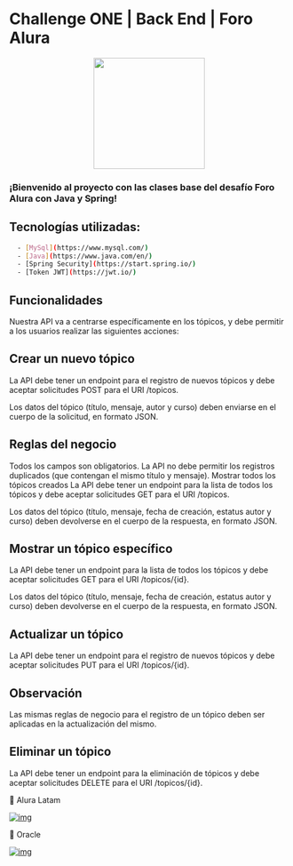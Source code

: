 # Challenge ONE | Back End | Foro Alura 

<p align="center" >
     <img width="200" heigth="200" src="https://user-images.githubusercontent.com/91544872/209678377-70b50b21-33de-424c-bed8-6a71ef3406ff.png">
</p>

### ¡Bienvenido al proyecto con las clases base del desafío Foro Alura con Java y Spring! 






## Tecnologías utilizadas:
```bash
  - [MySql](https://www.mysql.com/)
  - [Java](https://www.java.com/en/)
  - [Spring Security](https://start.spring.io/)
  - [Token JWT](https://jwt.io/)
```
  

##  Funcionalidades
Nuestra API va a centrarse específicamente en los tópicos, y debe permitir a los usuarios realizar las siguientes acciones:

## Crear un nuevo tópico
La API debe tener un endpoint para el registro de nuevos tópicos y debe aceptar solicitudes POST para el URI /topicos.

Los datos del tópico (título, mensaje, autor y curso) deben enviarse en el cuerpo de la solicitud, en formato JSON.

## Reglas del negocio
Todos los campos son obligatorios.
La API no debe permitir los registros duplicados (que contengan el mismo título y mensaje).
Mostrar todos los tópicos creados
La API debe tener un endpoint para la lista de todos los tópicos y debe aceptar solicitudes GET para el URI /topicos.

Los datos del tópico (título, mensaje, fecha de creación, estatus autor y curso) deben devolverse en el cuerpo de la respuesta, en formato JSON.

## Mostrar un tópico específico
La API debe tener un endpoint para la lista de todos los tópicos y debe aceptar solicitudes GET para el URI /topicos/{id}.

Los datos del tópico (título, mensaje, fecha de creación, estatus autor y curso) deben devolverse en el cuerpo de la respuesta, en formato JSON.

## Actualizar un tópico
La API debe tener un endpoint para el registro de nuevos tópicos y debe aceptar solicitudes PUT para el URI /topicos/{id}.

## Observación
Las mismas reglas de negocio para el registro de un tópico deben ser aplicadas en la actualización del mismo.

## Eliminar un tópico
La API debe tener un endpoint para la eliminación de tópicos y debe aceptar solicitudes DELETE para el URI /topicos/{id}.

💙 Alura Latam

[![img](https://camo.githubusercontent.com/c00f87aeebbec37f3ee0857cc4c20b21fefde8a96caf4744383ebfe44a47fe3f/68747470733a2f2f696d672e736869656c64732e696f2f62616467652f2d4c696e6b6564496e2d2532333030373742353f7374796c653d666f722d7468652d6261646765266c6f676f3d6c696e6b6564696e266c6f676f436f6c6f723d7768697465)](https://www.linkedin.com/company/alura-latam/mycompany/)

🧡 Oracle

[![img](https://camo.githubusercontent.com/c00f87aeebbec37f3ee0857cc4c20b21fefde8a96caf4744383ebfe44a47fe3f/68747470733a2f2f696d672e736869656c64732e696f2f62616467652f2d4c696e6b6564496e2d2532333030373742353f7374796c653d666f722d7468652d6261646765266c6f676f3d6c696e6b6564696e266c6f676f436f6c6f723d7768697465)](https://www.linkedin.com/company/oracle/)


